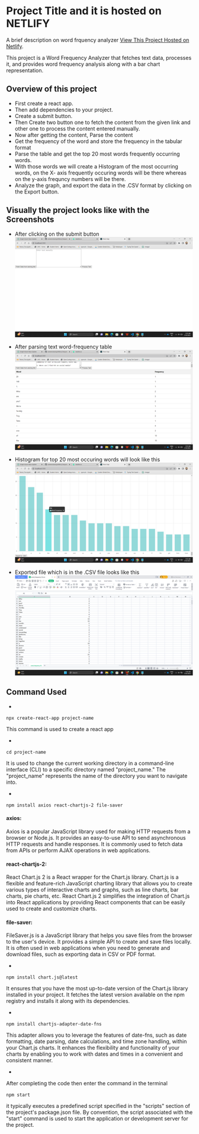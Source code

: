 # Project Title and it is hosted on NETLIFY

A brief description on word frquency analyzer [View This Project Hosted on Netlify](https://ramendra-word-frequency-analyze.netlify.app).

This project is a Word Frequency Analyzer that fetches text data, processes it, and provides word frequency analysis along with a bar chart representation.


## Overview of this project

* First create a react app.
* Then add dependencies to your project.
* Create a submit button.
* Then Create two button one to fetch the content from the given link and other one to process the content entered manually.
* Now after getting the content, Parse the content
* Get the frequency of the word and store the frequency in the tabular format
* Parse the table and get the top 20 most words frequently occurring words.
* With those words we will create a Histogram of the most occurring words, on the X- axis frequently occuring words will be there whereas on the y-axis frequncy numbers will be there.
* Analyze the graph, and export the data in the .CSV format by clicking on the Export button.

## Visually the project looks like with the Screenshots
* After clicking on the submit button
![first](https://github.com/rameendrasingh/word-frequency-analyze/blob/main/images/Screenshot%201.png?raw=true)

* After parsing text word-frequency table
![table](https://github.com/rameendrasingh/word-frequency-analyze/blob/main/images/Screenshot%202.png?raw=true)

* Histogram for top 20 most occuring words will look like this
![histogram](https://github.com/rameendrasingh/word-frequency-analyze/blob/main/images/Screenshot%203.png?raw=true)

* Exported file which is in the .CSV file looks like this
![exported](https://github.com/rameendrasingh/word-frequency-analyze/blob/main/images/Screenshot%204.png?raw=true)


## Command Used

*
```shell
npx create-react-app project-name
```
This command is used to create a react app

*
```shell
cd project-name
```
It is used to change the current working directory in a command-line interface (CLI) to a specific directory named "project_name." The "project_name" represents the name of the directory you want to navigate into.

*
```shell
npm install axios react-chartjs-2 file-saver
```

#### axios:
Axios is a popular JavaScript library used for making HTTP requests from a browser or Node.js. It provides an easy-to-use API to send asynchronous HTTP requests and handle responses. It is commonly used to fetch data from APIs or perform AJAX operations in web applications.
#### react-chartjs-2:
React Chart.js 2 is a React wrapper for the Chart.js library. Chart.js is a flexible and feature-rich JavaScript charting library that allows you to create various types of interactive charts and graphs, such as line charts, bar charts, pie charts, etc. React Chart.js 2 simplifies the integration of Chart.js into React applications by providing React components that can be easily used to create and customize charts.
#### file-saver:
FileSaver.js is a JavaScript library that helps you save files from the browser to the user's device. It provides a simple API to create and save files locally. It is often used in web applications when you need to generate and download files, such as exporting data in CSV or PDF format.

*
```shell
npm install chart.js@latest
```
It ensures that you have the most up-to-date version of the Chart.js library installed in your project. It fetches the latest version available on the npm registry and installs it along with its dependencies.

*
```shell
npm install chartjs-adapter-date-fns
```
This adapter allows you to leverage the features of date-fns, such as date formatting, date parsing, date calculations, and time zone handling, within your Chart.js charts. It enhances the flexibility and functionality of your charts by enabling you to work with dates and times in a convenient and consistent manner.

*
After completing the code then enter the command in the terminal
```shell
npm start
```
it typically executes a predefined script specified in the "scripts" section of the project's package.json file. By convention, the script associated with the "start" command is used to start the application or development server for the project.
